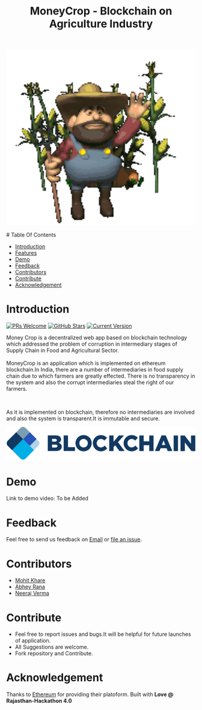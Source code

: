 <h1 align="center"> MoneyCrop - Blockchain on Agriculture Industry </h1> <br>
<p align="center">
  <a href="https://github.com/mkfeuhrer/JarvisBot">
    <img alt="" title="Money-Crop" src="https://raw.githubusercontent.com/mkfeuhrer/MoneyCrop/master/farmer.gif" width="550">
  </a>
</p>
# Table Of Contents

- [Introduction](#introduction)
- [Features](#features)
- [Demo](#demo)
- [Feedback](#feedback)
- [Contributors](#contributors)
- [Contribute](#contribute)
- [Acknowledgement](#Acknowledgements)

# Introduction

[![PRs Welcome](https://img.shields.io/badge/PRs-welcome-brightgreen.svg?style=flat-square)](https://github.com/mkfeuhrer/MoneyCrop)
[![GitHub Stars](https://img.shields.io/github/stars/mkfeuhrer/MoneyCrop.svg)](https://github.com/mkfeuhrer/MoneyCrop) 
[![Current Version](https://img.shields.io/badge/version-1.1-green.svg)](https://github.com/mkfeuhrer/MoneyCrop)<br>

<p>Money Crop is a decentralized web app based on blockchain technology which addressed the problem of corruption in intermediary stages of Supply Chain in Food and Agricultural Sector.<br>
<br>MoneyCrop is an application which is implemented on ethereum blockchain.In India, there are a number of intermediaries in food supply chain due to which farmers are greatly effected. There is no transparency in the system and also the corrupt intermediaries steal the right of our farmers.<br>
</p>
<br>
<p>As it is implemented on blockchain, therefore no intermediaries are involved and also the system is transparent.It is immutable and secure.</p>

<p align="center">
<img src = "https://raw.githubusercontent.com/mkfeuhrer/MoneyCrop/master/blockchain.png"/>
</p>

# Demo

Link to demo video: To be Added

# Feedback
Feel free to send us feedback on [Email](mailto:mohitfeuhrer@gmail.com) or [file an issue](https://github.com/mkfeuhrer/MoneyCrop/issues).

# Contributors

<ul>
  <li> <a href="https://github.com/mkfeuhrer">Mohit Khare</a></li>
  <li> <a href="https://github.com/Abhey">Abhey Rana</a></li>
  <li> <a href="https://github.com/nvrocks">Neeraj Verma</a></li>
</ul>

# Contribute

<ul>
  <li>Feel free to report issues and bugs.It will be helpful for future launches of application.</li>
  <li>All Suggestions are welcome.</li>
  <li>Fork repository and Contribute.</li>
</ul>

# Acknowledgement

Thanks to [Ethereum](https://www.ethereum.org) for providing their platoform.
Built with <strong>Love @ Rajasthan-Hackathon 4.0</strong>

